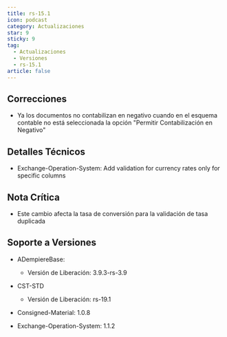 ```yaml
---
title: rs-15.1
icon: podcast
category: Actualizaciones
star: 9
sticky: 9
tag:
  - Actualizaciones
  - Versiones
  - rs-15.1
article: false
---
```


## Correcciones

- Ya los documentos no contabilizan en negativo cuando en el esquema contable no está seleccionada la opción "Permitir Contabilización en Negativo"

## Detalles Técnicos

- Exchange-Operation-System: Add validation for currency rates only for specific columns

## Nota Crítica

- Este cambio afecta la tasa de conversión para la validación de tasa duplicada

## Soporte a Versiones

- ADempiereBase:

    - Versión de Liberación: 3.9.3-rs-3.9

- CST-STD

    - Versión de Liberación: rs-19.1

- Consigned-Material: 1.0.8
- Exchange-Operation-System: 1.1.2